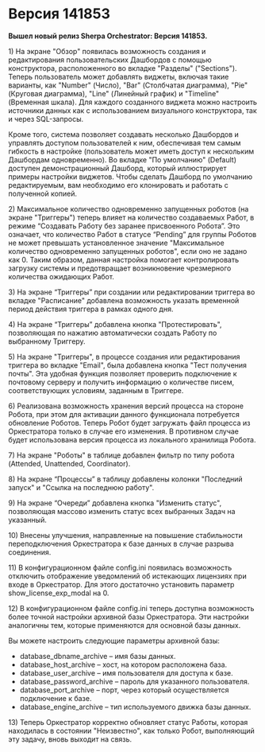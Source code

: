 # Версия 141853

**Вышел новый релиз Sherpa Orchestrator:  Версия 141853.**

1\) На экране "Обзор" появилась возможность создания и редактирования пользовательских Дашбордов с помощью конструктора, расположенного во вкладке "Разделы" ("Sections"). Теперь пользователь может добавлять виджеты, включая такие варианты, как "Number" (Число), "Bar" (Столбчатая диаграмма), "Pie" (Круговая диаграмма), "Line" (Линейный график) и "Timeline" (Временная шкала). Для каждого созданного виджета можно настроить источники данных как с использованием визуального конструктора, так и через SQL-запросы.

Кроме того, система позволяет создавать несколько Дашбордов и управлять доступом пользователей к ним, обеспечивая тем самым гибкость в настройке (пользователь может иметь доступ к нескольким Дашбордам одновременно). Во вкладке "По умолчанию" (Default) доступен демонстрационный Дашборд, который иллюстрирует примеры настройки виджетов. Чтобы сделать Дашборд по умолчанию редактируемым, вам необходимо его клонировать и работать с полученной копией.

2\) Максимальное количество одновременно запущенных роботов (на экране "Триггеры") теперь влияет на количество создаваемых Работ, в режиме “Создавать Работу без заранее присвоенного Робота”. Это означает, что количество Работ в статусе “Pending” для группы Роботов не может превышать установленное значение "Максимальное количество одновременно запущенных роботов", если оно не задано как 0. Таким образом, данная настройка помогает контролировать загрузку системы и предотвращает возникновение чрезмерного количества ожидающих Работ.

3\) На экране “Триггеры” при создании или редактировании триггера во вкладке "Расписание" добавлена возможность указать временной период действия триггера в рамках одного дня.&#x20;

4\) На экране “Триггеры” добавлена кнопка "Протестировать", позволяющая по нажатию автоматически создать Работу по выбранному Триггеру.

5\) На экране "Триггеры", в процессе создания или редактирования триггера во вкладке "Email", была добавлена кнопка "Тест получения почты". Эта удобная функция позволяет проверить подключение к почтовому серверу и получить информацию о количестве писем, соответствующих условиям, заданным в Триггере.

6\) Реализована возможность хранения версий процесса на стороне Робота, при этом для активации данного функционала потребуется обновление Роботов. Теперь Робот будет загружать файл процесса из Оркестратора только в случае его изменения. В противном случае будет использована версия процесса из локального хранилища Робота.

7\) На экране "Роботы" в таблице добавлен фильтр по типу робота (Attended, Unattended, Coordinator).

8\) На экране “Процессы” в таблицу добавлены колонки "Последний запуск" и "Ссылка на последнюю работу".

9\) На экране “Очереди” добавлена кнопка "Изменить статус", позволяющая массово изменить статус всех выбранных Задач на указанный.

10\) Внесены улучшения, направленные на повышение стабильности переподключения Оркестратора к базе данных в случае разрыва соединения.

11\) В конфигурационном файле config.ini появилась возможность отключить отображение уведомлений об истекающих лицензиях при входе в Оркестратор. Для этого достаточно установить параметр show\_license\_exp\_modal на 0.

12\) В конфигурационном файле config.ini теперь доступна возможность более точной настройки архивной базы Оркестратора. Эти настройки аналогичны тем, которые применяются для основной базы данных.

Вы можете настроить следующие параметры архивной базы:

* database\_dbname\_archive – имя базы данных.
* database\_host\_archive – хост, на котором расположена база.
* database\_user\_archive – имя пользователя для доступа к базе.
* database\_password\_archive – пароль для указанного пользователя.
* database\_port\_archive – порт, через который осуществляется подключение к базе.
* database\_engine\_archive – тип используемого движка базы данных.

13\) Теперь Оркестратор корректно обновляет статус Работы, которая находилась в состоянии "Неизвестно", как только Робот, выполняющий эту задачу, вновь выходит на связь.
